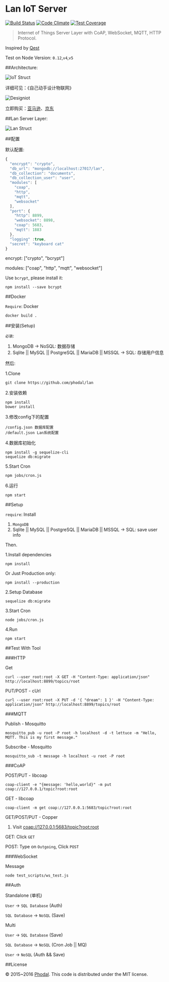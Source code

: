 # Lan IoT Server

[![Build Status](https://travis-ci.org/phodal/lan.svg?branch=master)](https://travis-ci.org/phodal/lan)
[![Code Climate](https://codeclimate.com/github/phodal/lan/badges/gpa.svg)](https://codeclimate.com/github/phodal/lan)
[![Test Coverage](https://codeclimate.com/github/phodal/lan/badges/coverage.svg)](https://codeclimate.com/github/phodal/lan/coverage)

> Internet of Things Server Layer with CoAP, WebSocket, MQTT, HTTP Protocol.

Inspired by [Qest](https://github.com/mcollina/qest) 

Test on Node Version: ``0.12``,``v4``,``v5``

##Architecture: 

![IoT Struct](docs/struct.png)

详细可见：《自己动手设计物联网》

![Designiot](http://ebook.designiot.cn/designiot.jpg)

立即购买：[亚马逊](https://www.amazon.cn/dp/B01IBZWTWW/ref=wl_it_dp_o_pC_nS_ttl?_encoding=UTF8&colid=BDXF90QZX6WX&coliid=I19EB97K0GNLW8)、[京东](http://search.jd.com/Search?keyword=%E8%87%AA%E5%B7%B1%E5%8A%A8%E6%89%8B%E8%AE%BE%E8%AE%A1%E7%89%A9%E8%81%94%E7%BD%91&enc=utf-8&wq=%E8%87%AA%E5%B7%B1%E5%8A%A8%E6%89%8B%E8%AE%BE%E8%AE%A1%E7%89%A9%E8%81%94%E7%BD%91&pvid=k24y6hri.l4xi28)

##Lan Server Layer:

![Lan Struct](docs/iot.jpg)

##配置

默认配置:

```javascript
{
  "encrypt": "crypto",
  "db_url": "mongodb://localhost:27017/lan",
  "db_collection": "documents",
  "db_collection_user": "user",
  "modules": [
    "coap",
    "http",
    "mqtt",
    "websocket"
  ],
  "port": {
    "http": 8899,
    "websocket": 8898,
    "coap": 5683,
    "mqtt": 1883
  },
  "logging" :true,
  "secret": "keyboard cat"
}
```

encrypt: ["crypto", "bcrypt"]

modules: ["coap", "http", "mqtt", "websocket"]

Use ``bcrypt``, please install it:

    npm install --save bcrypt

##Docker

``Require``: Docker

    docker build .

##安装(Setup)

``必装``:

1. MongoDB -> NoSQL: 数据存储
2. Sqlite || MySQL || PostgreSQL || MariaDB || MSSQL -> SQL: 存储用户信息

然后:

1.Clone

	git clone https://github.com/phodal/lan

2.安装依赖

    npm install
    bower install 
    
3.修改config下的配置

    /config.json 数据库配置
    /default.json Lan系统配置   

4.数据库初始化

    npm install -g sequelize-cli
    sequelize db:migrate
    
5.Start Cron
 
    npm jobs/cron.js
    
6.运行
 
    npm start    
    
##Setup

``require``: Install

1. ``MongoDB``
2. Sqlite || MySQL || PostgreSQL || MariaDB || MSSQL -> SQL: save user info

Then.

1.Install dependencies

    npm install

Or Just Production only:

    npm install --production

2.Setup Database

    sequelize db:migrate 

    
3.Start Cron
 
    node jobs/cron.js

4.Run

    npm start

##Test With Tool

###HTTP 

Get 
    
    curl --user root:root -X GET -H "Content-Type: application/json" http://localhost:8899/topics/root

PUT/POST - cUrl

    curl --user root:root -X PUT -d '{ "dream": 1 }' -H "Content-Type: application/json" http://localhost:8899/topics/root

###MQTT 

Publish - Mosquitto

    mosquitto_pub -u root -P root -h localhost -d -t lettuce -m "Hello, MQTT. This is my first message."

Subscribe - Mosquitto

    mosquitto_sub -t message -h localhost -u root -P root

###CoAP 

POST/PUT - libcoap

    coap-client -e "{message: 'hello,world}" -m put coap://127.0.0.1/topic?root:root

GET - libcoap

    coap-client -m get coap://127.0.0.1:5683/topic?root:root
    
GET/POST/PUT - Copper
    
1. Visit [coap://127.0.0.1:5683/topic?root:root](coap://127.0.0.1:5683/topic?root:root)

GET: Click ``GET``

POST: Type on ``Outgoing``, Click ``POST``

###WebSocket

Message

    node test_scripts/ws_test.js

##Auth

Standalone (单机)

``User`` -> ``SQL Database`` (Auth)

``SQL Database`` -> ``NoSQL`` (Save) 

Multi 

``User`` -> ``SQL Database`` (Save)

``SQL Database`` -> ``NoSQL`` (Cron Job || MQ)
 
``User`` -> ``NoSQL`` (Auth && Save)

##License

© 2015~2016 [Phodal](https://www.phodal.com/). This code is distributed under the MIT license.
